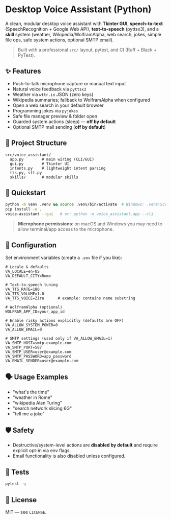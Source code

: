 # Desktop Voice Assistant (Python)

A clean, modular desktop voice assistant with **Tkinter GUI**,
**speech-to-text** (SpeechRecognition + Google Web API), **text-to-speech** (pyttsx3), and a **skill** system (weather, Wikipedia/WolframAlpha, web search, jokes, simple file ops, safe system actions, optional SMTP email).

> Built with a professional `src/` layout, pytest, and CI (Ruff + Black + PyTest).

## ✨ Features
- Push-to-talk microphone capture or manual text input
- Natural voice feedback via `pyttsx3`
- Weather via `wttr.in` JSON (zero keys)
- Wikipedia summaries; fallback to WolframAlpha when configured
- Open a web search in your default browser
- Programming jokes via `pyjokes`
- Safe file manager preview & folder open
- Guarded system actions (sleep) — **off by default**
- Optional SMTP mail sending (**off by default**)

## 🧱 Project Structure
```
src/voice_assistant/
  app.py        # main wiring (CLI/GUI)
  gui.py        # Tkinter UI
  intents.py    # lightweight intent parsing
  tts.py, stt.py
  skills/       # modular skills
```

## 🚀 Quickstart
```bash
python -m venv .venv && source .venv/bin/activate  # Windows: .venv\Scripts\activate
pip install -e .
voice-assistant --gui   # or: python -m voice_assistant.app --cli
```

> **Microphone permissions**: on macOS and Windows you may need to allow terminal/app access to the microphone.

## 🔧 Configuration
Set environment variables (create a `.env` file if you like):

```env
# Locale & defaults
VA_LOCALE=en-US
VA_DEFAULT_CITY=Rome

# Text-to-speech tuning
VA_TTS_RATE=180
VA_TTS_VOLUME=1.0
VA_TTS_VOICE=Zira      # example: contains name substring

# WolframAlpha (optional)
WOLFRAM_APP_ID=your_app_id

# Enable risky actions explicitly (defaults are OFF)
VA_ALLOW_SYSTEM_POWER=0
VA_ALLOW_EMAIL=0

# SMTP settings (used only if VA_ALLOW_EMAIL=1)
VA_SMTP_HOST=smtp.example.com
VA_SMTP_PORT=587
VA_SMTP_USER=user@example.com
VA_SMTP_PASSWORD=app_password
VA_EMAIL_SENDER=user@example.com
```

## 🗣️ Usage Examples
- "what's the time"
- "weather in Rome"
- "wikipedia Alan Turing"
- "search network slicing 6G"
- "tell me a joke"

## 🛡️ Safety
- Destructive/system-level actions are **disabled by default** and require explicit opt-in via env flags.
- Email functionality is also disabled unless configured.

## 🧪 Tests
```bash
pytest -q
```

## 📝 License
MIT — see `LICENSE`.